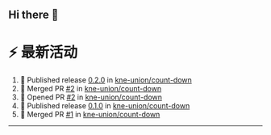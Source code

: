 ## Hi there 👋

<!--

**Here are some ideas to get you started:**

🙋‍♀️ A short introduction - what is your organization all about?
🌈 Contribution guidelines - how can the community get involved?
👩‍💻 Useful resources - where can the community find your docs? Is there anything else the community should know?
🍿 Fun facts - what does your team eat for breakfast?
🧙 Remember, you can do mighty things with the power of [Markdown](https://docs.github.com/github/writing-on-github/getting-started-with-writing-and-formatting-on-github/basic-writing-and-formatting-syntax)
-->


# ⚡ 最新活动

<!--START_SECTION:activity-->
1. 🚀 Published release [0.2.0](https://github.com/kne-union/count-down/releases/tag/0.2.0) in [kne-union/count-down](https://github.com/kne-union/count-down)
2. 🎉 Merged PR [#2](https://github.com/kne-union/count-down/pull/2) in [kne-union/count-down](https://github.com/kne-union/count-down)
3. 💪 Opened PR [#2](https://github.com/kne-union/count-down/pull/2) in [kne-union/count-down](https://github.com/kne-union/count-down)
4. 🚀 Published release [0.1.0](https://github.com/kne-union/count-down/releases/tag/0.1.0) in [kne-union/count-down](https://github.com/kne-union/count-down)
5. 🎉 Merged PR [#1](https://github.com/kne-union/count-down/pull/1) in [kne-union/count-down](https://github.com/kne-union/count-down)
<!--END_SECTION:activity-->

---
